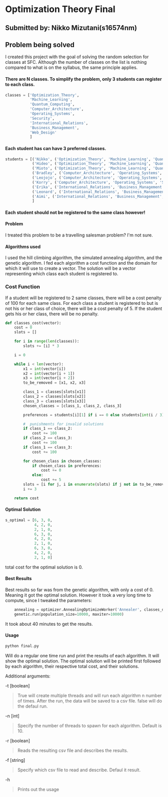 # Optimization Theory Final
## Submitted by: Nikko Mizutani(s16574nm)

## Problem being solved
I created this project with the goal of solving the random selection for classes at SFC. Although the number of classes
on the list is nothing compared to what is on the syllabus, the same principle applies.

#### There are N classes. To simplify the problem, only 3 students can register to each class.
```python
classes = ['Optimization_Theory',
           'Machine_Learning',
           'Quantum_Computing',
           'Computer_Architecture',
           'Operating_Systems',
           'Security',
           'International_Relations',
           'Business_Management',
           'Web_Design'
           ]
```

#### Each student has can have 3 preferred classes.
```python
students = [('Nikko', ('Optimization_Theory', 'Machine_Learning', 'Quantum_Computing')),
            ('Hideo', ('Optimization_Theory', 'Machine_Learning', 'Quantum_Computing')),
            ('Mioto', ('Optimization_Theory', 'Machine_Learning', 'Quantum_Computing')),
            ('Bradley', ('Computer_Architecture', 'Operating_Systems', 'Security')),
            ('Leojojo', ('Computer_Architecture', 'Operating_Systems', 'Security')),
            ('Korry', ('Computer_Architecture', 'Operating_Systems', 'Security')),
            ('Erika', ('International_Relations', 'Business_Management', 'Web_Design')),
            ('Leonard', ('International_Relations', 'Business_Management', 'Web_Design')),
            ('Aimi', ('International_Relations', 'Business_Management', 'Web_Design'))
            ]
```

#### Each student should not be registered to the same class however!

#### Problem
I treated this problem to be a travelling salesman problem? I'm not sure.

#### Algorithms used
I used the hill climbing algorithm, the simulated annealing algorithm, and the genetic algorithm. I fed each algorithm a cost function and the domain for which it will use to create a vector. The solution will be a vector representing which class each student is registered to.

### Cost Function
If a student will be registered to 2 same classes, there will be a cost penalty of 100 for each same class. For each class a student is registered to but is not his or her class of choice, there will be a cost penalty of 5. If the student gets his or her class, there will be no penalty.

```python
def classes_cost(vector):
    cost = 0
    slots = []

    for i in range(len(classes)):
        slots += [i] * 3

    i = 0

    while i < len(vector):
        x1 = int(vector[i])
        x2 = int(vector[i + 1])
        x3 = int(vector[i + 2])
        to_be_removed = [x1, x2, x3]

        class_1 = classes[slots[x1]]
        class_2 = classes[slots[x2]]
        class_3 = classes[slots[x3]]
        chosen_classes = [class_1, class_2, class_3]

        preferences = students[i][1] if i == 0 else students[int(i / 3)][1]

        #  punishments for invalid solutions
        if class_1 == class_2:
            cost += 100
        if class_2 == class_3:
            cost += 100
        if class_1 == class_3:
            cost += 100

        for chosen_class in chosen_classes:
            if chosen_class in preferences:
                cost += 0
            else:
                cost += 5
        slots = [i for j, i in enumerate(slots) if j not in to_be_removed]
        i += 3

    return cost
```

#### Optimal Solution
```python
s_optimal = [6, 3, 0,
             4, 2, 0,
             2, 1, 0,
             6, 3, 0,
             4, 2, 0,
             2, 1, 0,
             6, 3, 0,
             4, 2, 0,
             2, 1, 0]
```
total cost for the optimal solution is 0.

#### Best Results

Best results so far was from the genetic algorithm, with only a cost of 0. Meaning it got the optimal solution. However it took a very long time to compute, since I tweaked the parameters:

```python
    annealing = optimizer.AnnealingOptimizeWorker('Annealer', classes_domain, classes_cost)
    genetic.run(population_size=10000, maxiter=10000)
```

It took about 40 minutes to get the results. 

#### Usage
```bash
python final.py
```
Will do a regular one time run and print the results of each algorithm. It will show the optimal solution. The optimal solution will be printed first followed by each algorithm, their respective total cost, and their solutions.

Additional arguments:

-t [boolean]
> True will create multiple threads and will run each algorithm n number of times. After the run, the data will be saved to a csv file. false will do the defaul run.

-n [int]
> Specify the number of threads to spawn for each algorithm. Default is 10.

-r [boolean]
> Reads the resulting csv file and describes the results.

-f [string]
> Specify which csv file to read and describe. Defaul it result.

-h
> Prints out the usage


